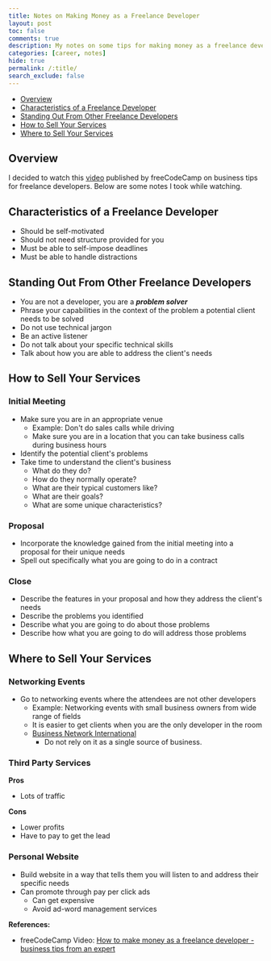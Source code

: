 ```yaml
---
title: Notes on Making Money as a Freelance Developer
layout: post
toc: false
comments: true
description: My notes on some tips for making money as a freelance developer by Luke Ciciliano on freeCodeCamp.
categories: [career, notes]
hide: true
permalink: /:title/
search_exclude: false
---
```


* [Overview](#overview)
* [Characteristics of a Freelance Developer](#characteristics-of-a-freelance-developer)
* [Standing Out From Other Freelance Developers](#standing-out-from-other-freelance-developers)
* [How to Sell Your Services](#how-to-sell-your-services)
* [Where to Sell Your Services](#where-to-sell-your-services)



## Overview

I decided to watch this [video](https://www.youtube.com/watch?v=fsTzLgra5dQ) published by freeCodeCamp on business tips for freelance developers. Below are some notes I took while watching.



## Characteristics of a Freelance Developer

- Should be self-motivated
- Should not need structure provided for you
- Must be able to self-impose deadlines
- Must be able to handle distractions



## Standing Out From Other Freelance Developers

- You are not a developer, you are a ***problem solver***
- Phrase your capabilities in the context of the problem a potential client needs to be solved
- Do not use technical jargon
- Be an active listener
- Do not talk about your specific technical skills
- Talk about how you are able to address the client's needs



## How to Sell Your Services

### Initial Meeting

- Make sure you are in an appropriate venue
    - Example: Don't do sales calls while driving
    - Make sure you are in a location that you can take business calls during business hours
- Identify the potential client's problems
- Take time to understand the client's business
    - What do they do?
    - How do they normally operate?
    - What are their typical customers like?
    - What are their goals?
    - What are some unique characteristics?

### Proposal

- Incorporate the knowledge gained from the initial meeting into a proposal for their unique needs
- Spell out specifically what you are going to do in a contract

### Close

- Describe the features in your proposal and how they address the client's needs
- Describe the problems you identified
- Describe what you are going to do about those problems
- Describe how what you are going to do will address those problems



## Where to Sell Your Services

### Networking Events

- Go to networking events where the attendees are not other developers
    - Example: Networking events with small business owners from wide range of fields
    - It is easier to get clients when you are the only developer in the room
    - [Business Network International](https://www.bni.com/)
      - Do not rely on it as a single source of business.

### Third Party Services

**Pros**

- Lots of traffic

**Cons**

- Lower profits
- Have to pay to get the lead

### Personal Website

- Build website in a way that tells them you will listen to and address their specific needs
- Can promote through pay per click ads
    - Can get expensive
    - Avoid ad-word management services



**References:**

* freeCodeCamp Video: [How to make money as a freelance developer - business tips from an expert](https://www.youtube.com/watch?v=fsTzLgra5dQ)

